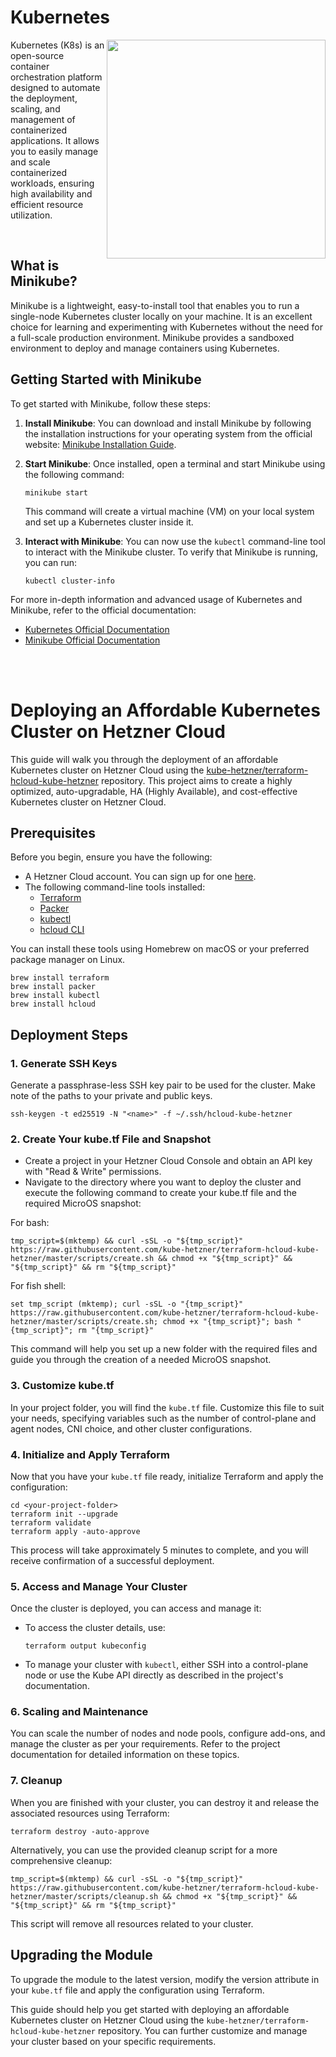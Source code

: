 # Kubernetes <picture>
<img align="right" src="https://i.imgur.com/Wd6kOMV.png" width = 350px></picture>


Kubernetes (K8s) is an open-source container orchestration platform designed to automate the deployment, scaling, and management of containerized applications. It allows you to easily manage and scale containerized workloads, ensuring high availability and efficient resource utilization.

<br/>

## What is Minikube?

Minikube is a lightweight, easy-to-install tool that enables you to run a single-node Kubernetes cluster locally on your machine. It is an excellent choice for learning and experimenting with Kubernetes without the need for a full-scale production environment. Minikube provides a sandboxed environment to deploy and manage containers using Kubernetes.

## Getting Started with Minikube

To get started with Minikube, follow these steps:

1. **Install Minikube**: You can download and install Minikube by following the installation instructions for your operating system from the official website: [Minikube Installation Guide](https://minikube.sigs.k8s.io/docs/start/).

2. **Start Minikube**: Once installed, open a terminal and start Minikube using the following command:

   ```shell
   minikube start
   ```

   This command will create a virtual machine (VM) on your local system and set up a Kubernetes cluster inside it.

3. **Interact with Minikube**: You can now use the `kubectl` command-line tool to interact with the Minikube cluster. To verify that Minikube is running, you can run:

   ```shell
   kubectl cluster-info
   ```

For more in-depth information and advanced usage of Kubernetes and Minikube, refer to the official documentation:

- [Kubernetes Official Documentation](https://kubernetes.io/docs/home/)
- [Minikube Official Documentation](https://minikube.sigs.k8s.io/docs/)
<br/>
<br/>


# Deploying an Affordable Kubernetes Cluster on Hetzner Cloud

This guide will walk you through the deployment of an affordable Kubernetes cluster on Hetzner Cloud using the [kube-hetzner/terraform-hcloud-kube-hetzner](https://github.com/kube-hetzner/terraform-hcloud-kube-hetzner) repository. This project aims to create a highly optimized, auto-upgradable, HA (Highly Available), and cost-effective Kubernetes cluster on Hetzner Cloud.

## Prerequisites

Before you begin, ensure you have the following:

- A Hetzner Cloud account. You can sign up for one [here](https://console.hetzner.cloud/projects).
- The following command-line tools installed:
  - [Terraform](https://www.terraform.io/downloads.html)
  - [Packer](https://www.packer.io/downloads)
  - [kubectl](https://kubernetes.io/docs/tasks/tools/install-kubectl/)
  - [hcloud CLI](https://github.com/hetznercloud/cli)

You can install these tools using Homebrew on macOS or your preferred package manager on Linux.

```shell
brew install terraform
brew install packer
brew install kubectl
brew install hcloud
```

## Deployment Steps

### 1. Generate SSH Keys

Generate a passphrase-less SSH key pair to be used for the cluster. Make note of the paths to your private and public keys.

```shell
ssh-keygen -t ed25519 -N "<name>" -f ~/.ssh/hcloud-kube-hetzner
```

### 2. Create Your kube.tf File and Snapshot

- Create a project in your Hetzner Cloud Console and obtain an API key with "Read & Write" permissions.
- Navigate to the directory where you want to deploy the cluster and execute the following command to create your kube.tf file and the required MicroOS snapshot:

For bash:

```shell
tmp_script=$(mktemp) && curl -sSL -o "${tmp_script}" https://raw.githubusercontent.com/kube-hetzner/terraform-hcloud-kube-hetzner/master/scripts/create.sh && chmod +x "${tmp_script}" && "${tmp_script}" && rm "${tmp_script}"
```

For fish shell:

```shell
set tmp_script (mktemp); curl -sSL -o "{tmp_script}" https://raw.githubusercontent.com/kube-hetzner/terraform-hcloud-kube-hetzner/master/scripts/create.sh; chmod +x "{tmp_script}"; bash "{tmp_script}"; rm "{tmp_script}"
```

This command will help you set up a new folder with the required files and guide you through the creation of a needed MicroOS snapshot.

### 3. Customize kube.tf

In your project folder, you will find the `kube.tf` file. Customize this file to suit your needs, specifying variables such as the number of control-plane and agent nodes, CNI choice, and other cluster configurations.

### 4. Initialize and Apply Terraform

Now that you have your `kube.tf` file ready, initialize Terraform and apply the configuration:

```shell
cd <your-project-folder>
terraform init --upgrade
terraform validate
terraform apply -auto-approve
```

This process will take approximately 5 minutes to complete, and you will receive confirmation of a successful deployment.

### 5. Access and Manage Your Cluster

Once the cluster is deployed, you can access and manage it:

- To access the cluster details, use:

  ```shell
  terraform output kubeconfig
  ```

- To manage your cluster with `kubectl`, either SSH into a control-plane node or use the Kube API directly as described in the project's documentation.

### 6. Scaling and Maintenance

You can scale the number of nodes and node pools, configure add-ons, and manage the cluster as per your requirements. Refer to the project documentation for detailed information on these topics.

### 7. Cleanup

When you are finished with your cluster, you can destroy it and release the associated resources using Terraform:

```shell
terraform destroy -auto-approve
```

Alternatively, you can use the provided cleanup script for a more comprehensive cleanup:

```shell
tmp_script=$(mktemp) && curl -sSL -o "${tmp_script}" https://raw.githubusercontent.com/kube-hetzner/terraform-hcloud-kube-hetzner/master/scripts/cleanup.sh && chmod +x "${tmp_script}" && "${tmp_script}" && rm "${tmp_script}"
```

This script will remove all resources related to your cluster.

## Upgrading the Module

To upgrade the module to the latest version, modify the version attribute in your `kube.tf` file and apply the configuration using Terraform.

This guide should help you get started with deploying an affordable Kubernetes cluster on Hetzner Cloud using the `kube-hetzner/terraform-hcloud-kube-hetzner` repository. You can further customize and manage your cluster based on your specific requirements.